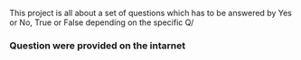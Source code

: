 This project is all about a set of questions which has to be answered by Yes or No, True or False depending on the specific Q/ 

### Question were provided on the intarnet
